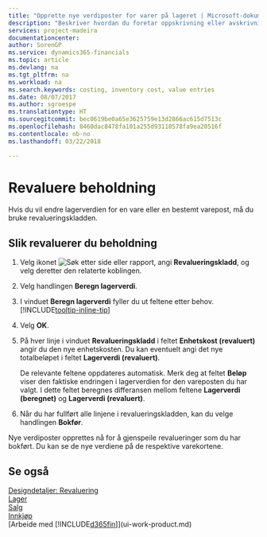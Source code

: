```yaml
---
title: "Opprette nye verdiposter for varer på lageret | Microsoft-dokumentasjon"
description: "Beskriver hvordan du foretar oppskrivning eller avskrivning av verdiposter for én eller flere varer på lageret, ved å bokføre den gjeldende, beregnede verdien."
services: project-madeira
documentationcenter: 
author: SorenGP
ms.service: dynamics365-financials
ms.topic: article
ms.devlang: na
ms.tgt_pltfrm: na
ms.workload: na
ms.search.keywords: costing, inventory cost, value entries
ms.date: 08/07/2017
ms.author: sgroespe
ms.translationtype: HT
ms.sourcegitcommit: bec0619be0a65e3625759e13d2866ac615d7513c
ms.openlocfilehash: 8460dac8478fa101a255d93110578fa9ea20516f
ms.contentlocale: nb-no
ms.lasthandoff: 03/22/2018

---
```

# <a name="revalue-inventory"></a>Revaluere beholdning
Hvis du vil endre lagerverdien for en vare eller en bestemt varepost, må du bruke revalueringskladden.

## <a name="to-revalue-inventory"></a>Slik revaluerer du beholdning
1. Velg ikonet ![Søk etter side eller rapport](media/ui-search/search_small.png "Søk etter side eller rapport"), angi **Revalueringskladd**, og velg deretter den relaterte koblingen.
2. Velg handlingen **Beregn lagerverdi**.
3. I vinduet **Beregn lagerverdi** fyller du ut feltene etter behov. [!INCLUDE[tooltip-inline-tip](includes/tooltip-inline-tip_md.md)]
4. Velg **OK**.
5. På hver linje i vinduet **Revalueringskladd** i feltet **Enhetskost (revaluert)** angir du den nye enhetskosten. Du kan eventuelt angi det nye totalbeløpet i feltet **Lagerverdi (revaluert)**.

    De relevante feltene oppdateres automatisk. Merk deg at feltet **Beløp** viser den faktiske endringen i lagerverdien for den vareposten du har valgt. I dette feltet beregnes differansen mellom feltene **Lagerverdi (beregnet)** og **Lagerverdi (revaluert)**.
6. Når du har fullført alle linjene i revalueringskladden, kan du velge handlingen **Bokfør**.

Nye verdiposter opprettes nå for å gjenspeile revalueringer som du har bokført. Du kan se de nye verdiene på de respektive varekortene.

## <a name="see-also"></a>Se også
[Designdetaljer: Revaluering](design-details-revaluation.md)  
[Lager](inventory-manage-inventory.md)  
[Salg](sales-manage-sales.md)  
[Innkjøp](purchasing-manage-purchasing.md)  
[Arbeide med [!INCLUDE[d365fin](includes/d365fin_md.md)]](ui-work-product.md)

